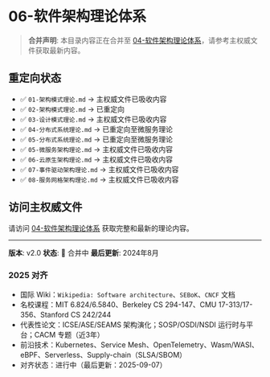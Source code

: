 ﻿# 06-软件架构理论体系

> **合并声明**: 本目录内容正在合并至 [04-软件架构理论体系](../04-软件架构理论体系/README.md)，请参考主权威文件获取最新内容。

## 重定向状态

- ✅ `01-架构模式理论.md` → 主权威文件已吸收内容
- ✅ `02-架构模式理论.md` → 已重定向
- ✅ `03-设计模式理论.md` → 主权威文件已吸收内容
- ✅ `04-分布式系统理论.md` → 已重定向至微服务理论
- ✅ `05-分布式系统理论.md` → 已重定向至微服务理论
- ✅ `05-微服务架构理论.md` → 主权威文件已吸收内容
- ✅ `06-云原生架构理论.md` → 主权威文件已吸收内容
- ✅ `07-事件驱动架构理论.md` → 主权威文件已吸收内容
- ✅ `08-服务网格架构理论.md` → 主权威文件已吸收内容

## 访问主权威文件

请访问 [04-软件架构理论体系](../04-软件架构理论体系/README.md) 获取完整和最新的理论内容。

---

**版本**: v2.0
**状态**: 🔄 合并中
**最后更新**: 2024年8月

### 2025 对齐

- 国际 Wiki：`Wikipedia: Software architecture`、`SEBoK`、`CNCF` 文档
- 名校课程：MIT 6.824/6.5840、Berkeley CS 294-147、CMU 17-313/17-356、Stanford CS 242/244
- 代表性论文：ICSE/ASE/SEAMS 架构演化；SOSP/OSDI/NSDI 运行时与平台；CACM 专题（近3年）
- 前沿技术：Kubernetes、Service Mesh、OpenTelemetry、Wasm/WASI、eBPF、Serverless、Supply-chain（SLSA/SBOM）
- 对齐状态：进行中（最后更新：2025-09-07）
